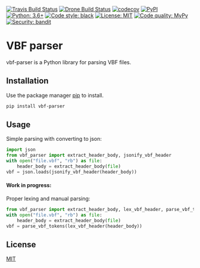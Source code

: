 [![Travis Build Status](https://travis-ci.org/rafalslaby/vbf_parser.svg?branch=master)](https://travis-ci.org/rafalslaby/vbf_parser)
[![Drone Build Status](https://cloud.drone.io/api/badges/rafalslaby/vbf_parser/status.svg)](https://cloud.drone.io/rafalslaby/vbf_parser)
[![codecov](https://codecov.io/gh/rafalslaby/vbf_parser/branch/master/graph/badge.svg)](https://codecov.io/gh/rafalslaby/vbf_parser)
[![PyPI](https://img.shields.io/pypi/v/vbf_parser)](https://pypi.org/project/vbf-parser/)
[![Python: 3.6+](https://img.shields.io/badge/python-3.6%2B-blue)](https://img.shields.io/badge/python-3.6%2B-blue)
[![Code style: black](https://img.shields.io/badge/code%20style-black-000000.svg)](https://github.com/ambv/black)
[![License: MIT](https://img.shields.io/badge/License-MIT-yellow.svg)](https://opensource.org/licenses/MIT)
[![Code quality: MyPy](https://img.shields.io/badge/static%20analysis-mypy-informational)](https://github.com/python/mypy)
[![Security: bandit](https://img.shields.io/badge/security-bandit-blueviolet)](https://github.com/PyCQA/bandit)

# VBF parser

vbf-parser is a Python library for parsing VBF files.

## Installation

Use the package manager [pip](https://pip.pypa.io/en/stable/) to install.

```bash
pip install vbf-parser
```

## Usage

Simple parsing with converting to json:

```python
import json
from vbf_parser import extract_header_body, jsonify_vbf_header
with open("file.vbf", "rb") as file:
    header_body = extract_header_body(file)
vbf = json.loads(jsonify_vbf_header(header_body))
```

#### Work in progress:
Proper lexing and manual parsing:
```python
from vbf_parser import extract_header_body, lex_vbf_header, parse_vbf_tokens
with open("file.vbf", "rb") as file:
    header_body = extract_header_body(file)
vbf = parse_vbf_tokens(lex_vbf_header(header_body))
```

## License
[MIT](https://choosealicense.com/licenses/mit/)